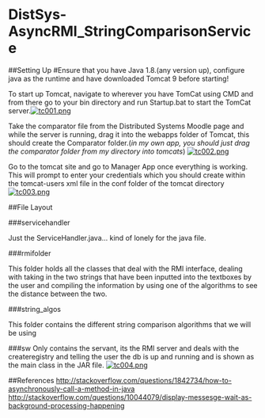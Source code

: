 # DistSys-AsyncRMI_StringComparisonService

##Setting Up
#Ensure that you have Java 1.8.(any version up), configure java as the runtime and have downloaded Tomcat 9 before starting!

To start up Tomcat, navigate to wherever you have TomCat using CMD and from there go to your bin directory and run Startup.bat to start the TomCat server.[![tc001.png](https://s24.postimg.org/dvv1cw785/tc001.png)](https://postimg.org/image/3lsmdnhch/)

Take the comparator file from the Distributed Systems Moodle page and while the server is running, drag it into the webapps folder of Tomcat, this should create the Comparator folder.(*in my own app, you should just drag the comparator folder from my directory into tomcats*)
[![tc002.png](https://s30.postimg.org/pniroyanl/tc002.png)](https://postimg.org/image/btuezwi25/)

Go to the tomcat site and go to Manager App once everything is working. This will prompt to enter your credentials which you should create within the tomcat-users xml file in the conf folder of the tomcat directory
[![tc003.png](https://s30.postimg.org/bw9adphrl/tc003.png)](https://postimg.org/image/eqcfr5jxp/)

##File Layout

###servicehandler

Just the ServiceHandler.java... kind of lonely for the java file.

###rmifolder

This folder holds all the classes that deal with the RMI interface, dealing with taking in the two strings that have been inputted into the textboxes by the user and compiling the information by using one of the algorithms to see the distance between the two.

###string_algos

This folder contains the different string comparison algorithms that we will be using

###sw
Only contains the servant, its the RMI server and deals with the createregistry and telling the user the db is up and running and is shown as the main class in the JAR file.
[![tc004.png](https://s18.postimg.org/t1r7w4u9l/tc004.png)](https://postimg.org/image/nqcbbf86t/)

##References
http://stackoverflow.com/questions/1842734/how-to-asynchronously-call-a-method-in-java
http://stackoverflow.com/questions/10044079/display-messesge-wait-as-background-processing-happening
